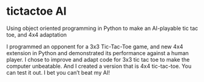 # tictactoe AI
Using object oriented programming in Python to make an AI-playable tic tac toe, and 4x4 adaptation

I programmed an opponent for a 3x3 Tic-Tac-Toe game, and new 4x4 extension in Python and demonstrated its performance against a human player. I chose to improve and adapt code for 3x3 tic tac toe to make the computer unbeatable. And I created a version that is 4x4 tic-tac-toe. You can test it out. I bet you can’t beat my AI!
